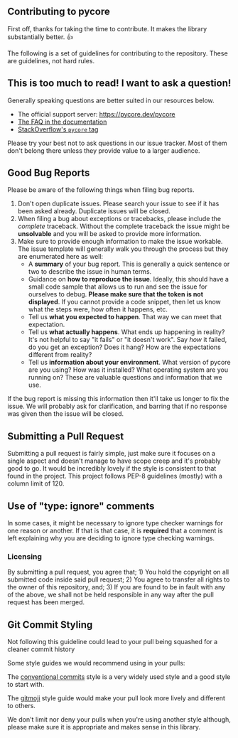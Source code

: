## Contributing to pycore

First off, thanks for taking the time to contribute. It makes the library substantially
better. :+1:

The following is a set of guidelines for contributing to the repository. These are
guidelines, not hard rules.

## This is too much to read! I want to ask a question!

Generally speaking questions are better suited in our resources below.

- The official support server: https://pycore.dev/pycore
- [The FAQ in the documentation](https://docs.pycore.dev/en/master/faq.html)
- [StackOverflow's `pycore` tag](https://stackoverflow.com/questions/tagged/pycore)

Please try your best not to ask questions in our issue tracker. Most of them don't
belong there unless they provide value to a larger audience.

## Good Bug Reports

Please be aware of the following things when filing bug reports.

1. Don't open duplicate issues. Please search your issue to see if it has been asked
   already. Duplicate issues will be closed.
2. When filing a bug about exceptions or tracebacks, please include the _complete_
   traceback. Without the complete traceback the issue might be **unsolvable** and you
   will be asked to provide more information.
3. Make sure to provide enough information to make the issue workable. The issue
   template will generally walk you through the process but they are enumerated here as
   well:
   - A **summary** of your bug report. This is generally a quick sentence or two to
     describe the issue in human terms.
   - Guidance on **how to reproduce the issue**. Ideally, this should have a small code
     sample that allows us to run and see the issue for ourselves to debug. **Please
     make sure that the token is not displayed**. If you cannot provide a code snippet,
     then let us know what the steps were, how often it happens, etc.
   - Tell us **what you expected to happen**. That way we can meet that expectation.
   - Tell us **what actually happens**. What ends up happening in reality? It's not
     helpful to say "it fails" or "it doesn't work". Say _how_ it failed, do you get an
     exception? Does it hang? How are the expectations different from reality?
   - Tell us **information about your environment**. What version of pycore are you
     using? How was it installed? What operating system are you running on? These are
     valuable questions and information that we use.

If the bug report is missing this information then it'll take us longer to fix the
issue. We will probably ask for clarification, and barring that if no response was given
then the issue will be closed.

## Submitting a Pull Request

Submitting a pull request is fairly simple, just make sure it focuses on a single aspect
and doesn't manage to have scope creep and it's probably good to go. It would be
incredibly lovely if the style is consistent to that found in the project. This project
follows PEP-8 guidelines (mostly) with a column limit of 120.

## Use of "type: ignore" comments

In some cases, it might be necessary to ignore type checker warnings for one reason or
another. If that is that case, it is **required** that a comment is left explaining why
you are deciding to ignore type checking warnings.

### Licensing

By submitting a pull request, you agree that; 1) You hold the copyright on all submitted
code inside said pull request; 2) You agree to transfer all rights to the owner of this
repository, and; 3) If you are found to be in fault with any of the above, we shall not
be held responsible in any way after the pull request has been merged.

## Git Commit Styling

Not following this guideline could lead to your pull being squashed for a cleaner commit
history

Some style guides we would recommend using in your pulls:

The [conventional commits](https://www.conventionalcommits.org/en/v1.0.0/) style is a
very widely used style and a good style to start with.

The [gitmoji](https://gitmoji.dev) style guide would make your pull look more lively and
different to others.

We don't limit nor deny your pulls when you're using another style although, please make
sure it is appropriate and makes sense in this library.
